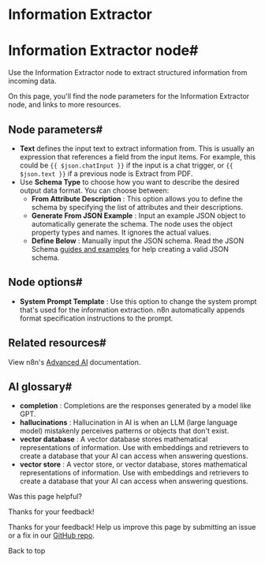 # Information Extractor

[ ](https://github.com/n8n-io/n8n-docs/edit/main/docs/integrations/builtin/cluster-nodes/root-nodes/n8n-nodes-langchain.information-extractor.md "Edit this page")

# Information Extractor node#

Use the Information Extractor node to extract structured information from incoming data.

On this page, you'll find the node parameters for the Information Extractor node, and links to more resources.

## Node parameters#

  * **Text** defines the input text to extract information from. This is usually an expression that references a field from the input items. For example, this could be `{{ $json.chatInput }}` if the input is a chat trigger, or `{{ $json.text }}` if a previous node is Extract from PDF.
  * Use **Schema Type** to choose how you want to describe the desired output data format. You can choose between:
    * **From Attribute Description** : This option allows you to define the schema by specifying the list of attributes and their descriptions.
    * **Generate From JSON Example** : Input an example JSON object to automatically generate the schema. The node uses the object property types and names. It ignores the actual values.
    * **Define Below** : Manually input the JSON schema. Read the JSON Schema [guides and examples](https://json-schema.org/learn/miscellaneous-examples) for help creating a valid JSON schema.



## Node options#

  * **System Prompt Template** : Use this option to change the system prompt that's used for the information extraction. n8n automatically appends format specification instructions to the prompt.



## Related resources#

View n8n's [Advanced AI](../../../../../advanced-ai/) documentation.

## AI glossary#

  * **completion** : Completions are the responses generated by a model like GPT.
  * **hallucinations** : Hallucination in AI is when an LLM (large language model) mistakenly perceives patterns or objects that don't exist.
  * **vector database** : A vector database stores mathematical representations of information. Use with embeddings and retrievers to create a database that your AI can access when answering questions.
  * **vector store** : A vector store, or vector database, stores mathematical representations of information. Use with embeddings and retrievers to create a database that your AI can access when answering questions.

Was this page helpful? 

Thanks for your feedback! 

Thanks for your feedback! Help us improve this page by submitting an issue or a fix in our [GitHub repo](https://github.com/n8n-io/n8n-docs). 

Back to top 
